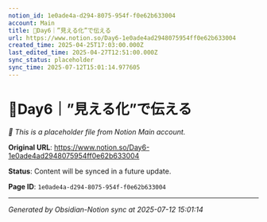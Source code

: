 ```yaml
---
notion_id: 1e0ade4a-d294-8075-954f-f0e62b633004
account: Main
title: 🔹Day6｜”見える化”で伝える
url: https://www.notion.so/Day6-1e0ade4ad2948075954ff0e62b633004
created_time: 2025-04-25T17:03:00.000Z
last_edited_time: 2025-04-27T12:51:00.000Z
sync_status: placeholder
sync_time: 2025-07-12T15:01:14.977605
---
```


# 🔹Day6｜”見える化”で伝える

*🔄 This is a placeholder file from Notion Main account.*

**Original URL**: https://www.notion.so/Day6-1e0ade4ad2948075954ff0e62b633004

**Status**: Content will be synced in a future update.

**Page ID**: `1e0ade4a-d294-8075-954f-f0e62b633004`

---

*Generated by Obsidian-Notion sync at 2025-07-12 15:01:14*

